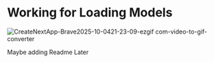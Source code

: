 

# Working for Loading Models 


![CreateNextApp-Brave2025-10-0421-23-09-ezgif com-video-to-gif-converter](https://github.com/user-attachments/assets/62ec2ba3-37f6-4050-82e6-a51f34e0cacd)


Maybe adding Readme Later 
